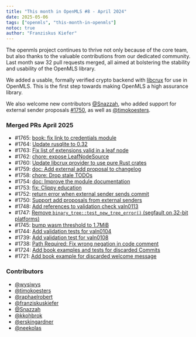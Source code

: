 ```yaml
---
title: "This month in OpenMLS #8 - April 2024"
date: 2025-05-06
tags: ["openmls", "this-month-in-openmls"]
notoc: true
author: "Franziskus Kiefer"
---
```


The openmls project continues to thrive not only because of the core team, but
also thanks to the valuable contributions from our dedicated community.
Last month saw 32 pull requests merged, all aimed at bolstering the stability
and usability of the OpenMLS library.

We added a usable, formally verified crypto backend with [libcrux](https://github.com/cryspen/libcrux)
for use in OpenMLS.
This is the first step towards making OpenMLS a high assurance library.

We also welcome new contributors [@Snazzah](https://github.com/Snazzah), who added
support for external sender proposals [#1750](https://github.com/openmls/openmls/pull/1750),
as well as [@timokoesters](https://github.com/timokoesters).

### Merged PRs April 2025
* #1765: [book: fix link to credentials module](https://github.com/openmls/openmls/pull/1765)
* #1764: [Update rusqlite to 0.32](https://github.com/openmls/openmls/pull/1764)
* #1763: [Fix list of extensions valid in a leaf node](https://github.com/openmls/openmls/pull/1763)
* #1762: [chore: expose LeafNodeSource](https://github.com/openmls/openmls/pull/1762)
* #1760: [Update libcrux provider to use pure Rust crates](https://github.com/openmls/openmls/pull/1760)
* #1759: [doc: Add external add proposal to changelog](https://github.com/openmls/openmls/pull/1759)
* #1758: [chore: Drop stale TODOs](https://github.com/openmls/openmls/pull/1758)
* #1754: [doc: Improve the module documentation](https://github.com/openmls/openmls/pull/1754)
* #1753: [fix: Clippy education](https://github.com/openmls/openmls/pull/1753)
* #1752: [return error when external sender sends commit](https://github.com/openmls/openmls/pull/1752)
* #1750: [Support add proposals from external senders](https://github.com/openmls/openmls/pull/1750)
* #1748: [Add references to validation check valn0113](https://github.com/openmls/openmls/pull/1748)
* #1747: [Remove `binary_tree::test_new_tree_error()` (segfault on 32-bit platforms)](https://github.com/openmls/openmls/pull/1747)
* #1745: [bump wasm threshold to 1.7MiB](https://github.com/openmls/openmls/pull/1745)
* #1744: [Add validation tests for valn0104](https://github.com/openmls/openmls/pull/1744)
* #1739: [Add validation test for valn0108](https://github.com/openmls/openmls/pull/1739)
* #1738: [Path Required: Fix wrong negation in code comment](https://github.com/openmls/openmls/pull/1738)
* #1724: [Add book examples and tests for discarded Commits](https://github.com/openmls/openmls/pull/1724)
* #1721: [Add book example for discarded welcome message](https://github.com/openmls/openmls/pull/1721)

### Contributors
* [@wysiwys](https://github.com/wysiwys)
* [@timokoesters](https://github.com/timokoesters)
* [@raphaelrobert](https://github.com/raphaelrobert)
* [@franziskuskiefer](https://github.com/franziskuskiefer)
* [@Snazzah](https://github.com/Snazzah)
* [@kkohbrok](https://github.com/kkohbrok)
* [@erskingardner](https://github.com/erskingardner)
* [@neekolas](https://github.com/neekolas)
